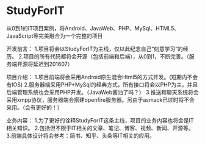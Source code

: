 # StudyForIT
从0到1的IT项目案例，将Android、JavaWeb、PHP、MySql、HTML5、JavaScript等完美融合为一个完整的项目

开发前言：
1.项目将会以StudyForIT为主线，仅以此纪念自己“刻意学习”的经历。
2.项目的所有代码都将会开源（包括前端和后端），从0到1，不断完善。（服务端开源将延迟到201607）

项目介绍：
1.项目前端将会采用Android原生混合Html5的方式开发。(短期内不会有IOS)
2.服务器端采用PHP+MySql的经典方式，所有接口将会以PHP为主，并且后端管理系统也会采用PHP开发。（JavaWeb酱油了吗？）
3.推送和聊天系统将会采用xmpp协议，服务器端会搭建openfire服务器。另由于asmack已过时将不会采用。（会有更好的！）

业务内容：
1.为了更好的诠释StudyForIT这条主线，项目的业务内容也将会是IT相关知识。
2.包括但不限于IT相关的文章、笔记、博客、视频、新闻、开源等。
3.前端具体设计将会参考：简书、知乎、头条等IT相关的应用。
